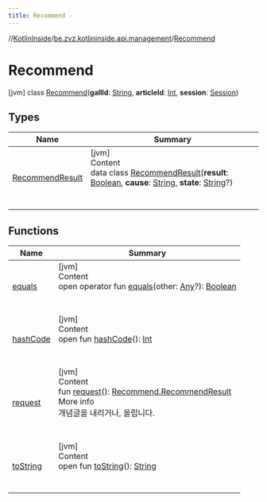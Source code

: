 ```yaml
---
title: Recommend -
---
```

//[KotlinInside](../../index.md)/[be.zvz.kotlininside.api.management](../index.md)/[Recommend](index.md)



# Recommend  
 [jvm] class [Recommend](index.md)(**gallId**: [String](https://kotlinlang.org/api/latest/jvm/stdlib/kotlin/-string/index.html), **articleId**: [Int](https://kotlinlang.org/api/latest/jvm/stdlib/kotlin/-int/index.html), **session**: [Session](../../be.zvz.kotlininside.session/-session/index.md))   


## Types  
  
|  Name|  Summary| 
|---|---|
| <a name="be.zvz.kotlininside.api.management/Recommend.RecommendResult///PointingToDeclaration/"></a>[RecommendResult](-recommend-result/index.md)| <a name="be.zvz.kotlininside.api.management/Recommend.RecommendResult///PointingToDeclaration/"></a>[jvm]  <br>Content  <br>data class [RecommendResult](-recommend-result/index.md)(**result**: [Boolean](https://kotlinlang.org/api/latest/jvm/stdlib/kotlin/-boolean/index.html), **cause**: [String](https://kotlinlang.org/api/latest/jvm/stdlib/kotlin/-string/index.html), **state**: [String](https://kotlinlang.org/api/latest/jvm/stdlib/kotlin/-string/index.html)?)  <br><br><br>


## Functions  
  
|  Name|  Summary| 
|---|---|
| <a name="kotlin/Any/equals/#kotlin.Any?/PointingToDeclaration/"></a>[equals](../../be.zvz.kotlininside.utils/-string-util/-companion/index.md#%5Bkotlin%2FAny%2Fequals%2F%23kotlin.Any%3F%2FPointingToDeclaration%2F%5D%2FFunctions%2F49489957)| <a name="kotlin/Any/equals/#kotlin.Any?/PointingToDeclaration/"></a>[jvm]  <br>Content  <br>open operator fun [equals](../../be.zvz.kotlininside.utils/-string-util/-companion/index.md#%5Bkotlin%2FAny%2Fequals%2F%23kotlin.Any%3F%2FPointingToDeclaration%2F%5D%2FFunctions%2F49489957)(other: [Any](https://kotlinlang.org/api/latest/jvm/stdlib/kotlin/-any/index.html)?): [Boolean](https://kotlinlang.org/api/latest/jvm/stdlib/kotlin/-boolean/index.html)  <br><br><br>
| <a name="kotlin/Any/hashCode/#/PointingToDeclaration/"></a>[hashCode](../../be.zvz.kotlininside.utils/-string-util/-companion/index.md#%5Bkotlin%2FAny%2FhashCode%2F%23%2FPointingToDeclaration%2F%5D%2FFunctions%2F49489957)| <a name="kotlin/Any/hashCode/#/PointingToDeclaration/"></a>[jvm]  <br>Content  <br>open fun [hashCode](../../be.zvz.kotlininside.utils/-string-util/-companion/index.md#%5Bkotlin%2FAny%2FhashCode%2F%23%2FPointingToDeclaration%2F%5D%2FFunctions%2F49489957)(): [Int](https://kotlinlang.org/api/latest/jvm/stdlib/kotlin/-int/index.html)  <br><br><br>
| <a name="be.zvz.kotlininside.api.management/Recommend/request/#/PointingToDeclaration/"></a>[request](request.md)| <a name="be.zvz.kotlininside.api.management/Recommend/request/#/PointingToDeclaration/"></a>[jvm]  <br>Content  <br>fun [request](request.md)(): [Recommend.RecommendResult](-recommend-result/index.md)  <br>More info  <br>개념글을 내리거나, 올립니다.  <br><br><br>
| <a name="kotlin/Any/toString/#/PointingToDeclaration/"></a>[toString](../../be.zvz.kotlininside.utils/-string-util/-companion/index.md#%5Bkotlin%2FAny%2FtoString%2F%23%2FPointingToDeclaration%2F%5D%2FFunctions%2F49489957)| <a name="kotlin/Any/toString/#/PointingToDeclaration/"></a>[jvm]  <br>Content  <br>open fun [toString](../../be.zvz.kotlininside.utils/-string-util/-companion/index.md#%5Bkotlin%2FAny%2FtoString%2F%23%2FPointingToDeclaration%2F%5D%2FFunctions%2F49489957)(): [String](https://kotlinlang.org/api/latest/jvm/stdlib/kotlin/-string/index.html)  <br><br><br>

